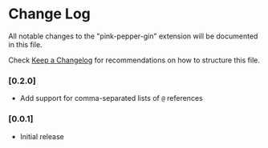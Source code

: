 # Change Log

All notable changes to the "pink-pepper-gin" extension will be documented in this file.

Check [Keep a Changelog](http://keepachangelog.com/) for recommendations on how to structure this file.


### [0.2.0]

- Add support for comma-separated lists of `@` references

### [0.0.1]

- Initial release